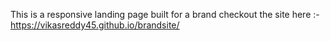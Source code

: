 This is a responsive landing page built for a brand 
checkout the site here :- https://vikasreddy45.github.io/brandsite/
